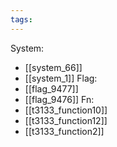 ```yaml
---
tags:
---
```

System:
- [[system_66]]
- [[system_1]]
Flag:
- [[flag_9477]]
- [[flag_9476]]
Fn:
- [[t3133_function10]]
- [[t3133_function12]]
- [[t3133_function2]]
